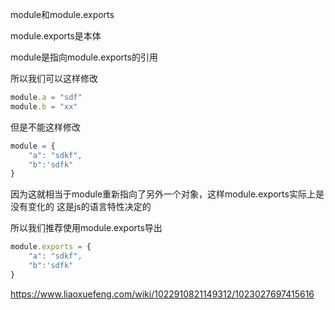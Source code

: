 
module和module.exports

module.exports是本体

module是指向module.exports的引用


所以我们可以这样修改

```js
module.a = "sdf"
module.b = "xx"
```

但是不能这样修改
```js
module = {
	"a": "sdkf",
	"b":'sdfk"
}
```

因为这就相当于module重新指向了另外一个对象，这样module.exports实际上是没有变化的
这是js的语言特性决定的

所以我们推荐使用module.exports导出
```js
module.exports = {
	"a": "sdkf",
	"b":'sdfk"
}
```


https://www.liaoxuefeng.com/wiki/1022910821149312/1023027697415616